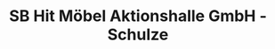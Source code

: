 ---
title: "SB Hit Möbel Aktionshalle GmbH - Schulze"
url: /roedental/sb-hit-moebel-aktionshalle-gmbh-schulze/
shop: Möbel
---